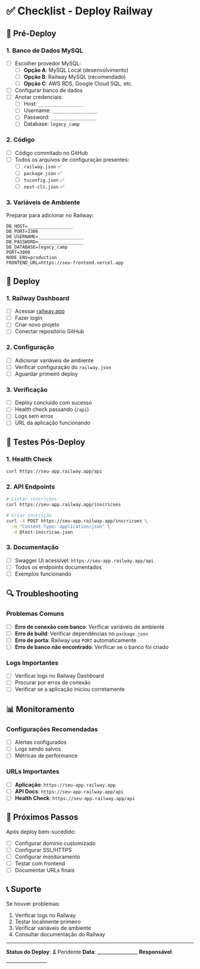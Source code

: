# ✅ Checklist - Deploy Railway

## 🔧 Pré-Deploy

### 1. Banco de Dados MySQL
- [ ] Escolher provedor MySQL:
  - [ ] **Opção A**: MySQL Local (desenvolvimento)
  - [ ] **Opção B**: Railway MySQL (recomendado)
  - [ ] **Opção C**: AWS RDS, Google Cloud SQL, etc.
- [ ] Configurar banco de dados
- [ ] Anotar credenciais:
  - [ ] Host: `_________________`
  - [ ] Username: `_________________`
  - [ ] Password: `_________________`
  - [ ] Database: `legacy_camp`

### 2. Código
- [ ] Código commitado no GitHub
- [ ] Todos os arquivos de configuração presentes:
  - [ ] `railway.json` ✅
  - [ ] `package.json` ✅
  - [ ] `tsconfig.json` ✅
  - [ ] `nest-cli.json` ✅

### 3. Variáveis de Ambiente
Preparar para adicionar no Railway:
```env
DB_HOST=_________________
DB_PORT=3306
DB_USERNAME=_________________
DB_PASSWORD=_________________
DB_DATABASE=legacy_camp
PORT=3000
NODE_ENV=production
FRONTEND_URL=https://seu-frontend.vercel.app
```

## 🚀 Deploy

### 1. Railway Dashboard
- [ ] Acessar [railway.app](https://railway.app)
- [ ] Fazer login
- [ ] Criar novo projeto
- [ ] Conectar repositório GitHub

### 2. Configuração
- [ ] Adicionar variáveis de ambiente
- [ ] Verificar configuração do `railway.json`
- [ ] Aguardar primeiro deploy

### 3. Verificação
- [ ] Deploy concluído com sucesso
- [ ] Health check passando (`/api`)
- [ ] Logs sem erros
- [ ] URL da aplicação funcionando

## 🧪 Testes Pós-Deploy

### 1. Health Check
```bash
curl https://seu-app.railway.app/api
```

### 2. API Endpoints
```bash
# Listar inscrições
curl https://seu-app.railway.app/inscricoes

# Criar inscrição
curl -X POST https://seu-app.railway.app/inscricoes \
  -H "Content-Type: application/json" \
  -d @test-inscricao.json
```

### 3. Documentação
- [ ] Swagger UI acessível: `https://seu-app.railway.app/api`
- [ ] Todos os endpoints documentados
- [ ] Exemplos funcionando

## 🔍 Troubleshooting

### Problemas Comuns
- [ ] **Erro de conexão com banco**: Verificar variáveis de ambiente
- [ ] **Erro de build**: Verificar dependências no `package.json`
- [ ] **Erro de porta**: Railway usa `PORT` automaticamente
- [ ] **Erro de banco não encontrado**: Verificar se o banco foi criado

### Logs Importantes
- [ ] Verificar logs no Railway Dashboard
- [ ] Procurar por erros de conexão
- [ ] Verificar se a aplicação iniciou corretamente

## 📊 Monitoramento

### Configurações Recomendadas
- [ ] Alertas configurados
- [ ] Logs sendo salvos
- [ ] Métricas de performance

### URLs Importantes
- [ ] **Aplicação**: `https://seu-app.railway.app`
- [ ] **API Docs**: `https://seu-app.railway.app/api`
- [ ] **Health Check**: `https://seu-app.railway.app/api`

## 🎯 Próximos Passos

Após deploy bem-sucedido:
- [ ] Configurar domínio customizado
- [ ] Configurar SSL/HTTPS
- [ ] Configurar monitoramento
- [ ] Testar com frontend
- [ ] Documentar URLs finais

## 📞 Suporte

Se houver problemas:
1. Verificar logs no Railway
2. Testar localmente primeiro
3. Verificar variáveis de ambiente
4. Consultar documentação do Railway

---

**Status do Deploy**: ⏳ Pendente
**Data**: _________________
**Responsável**: _________________ 